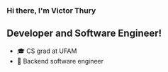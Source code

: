 ### Hi there, I'm Victor Thury

## Developer and Software Engineer!
- 🎓 CS grad at UFAM
- 📓 Backend software engineer

